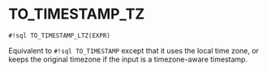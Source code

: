 # TO_TIMESTAMP_TZ


`#!sql TO_TIMESTAMP_LTZ(EXPR)`

Equivalent to `#!sql TO_TIMESTAMP` except that it uses the local time zone, or keeps
the original timezone if the input is a timezone-aware timestamp.

